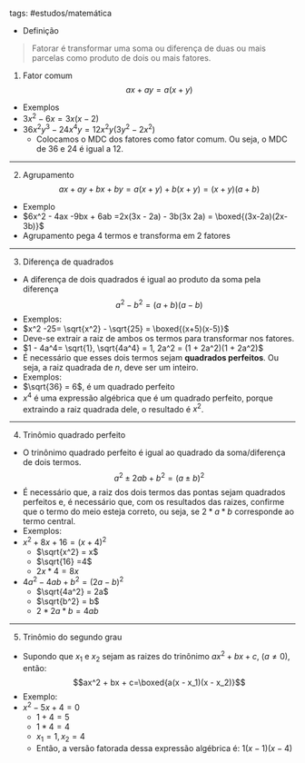 tags: #estudos/matemática 

- Definição
> Fatorar é transformar uma soma ou diferença de duas ou mais parcelas como produto de dois ou mais fatores.

1. Fator comum
$$ax+ ay = a(x + y)$$
- Exemplos
- $3x^2 - 6x = 3x(x - 2)$
- $36x^2y^3 - 24x^4y= 12x^2y(3y^2 - 2x^2)$ 
	- Colocamos o MDC dos fatores como fator comum. Ou seja, o MDC de 36 e 24 é igual a 12.
---
2. Agrupamento
$$ax + ay + bx + by = a(x+y) + b(x+y) = (x+y)(a+b)$$
- Exemplo
- $6x^2 - 4ax -9bx + 6ab =2x(3x - 2a) - 3b(3x 2a) = \boxed{(3x-2a)(2x-3b)}$ 
- Agrupamento pega 4 termos e transforma em 2 fatores
---
3. Diferença de quadrados
- A diferença de dois quadrados é igual ao produto da soma pela diferença
$$a^2 - b^2 = (a+b)(a-b)$$
 - Exemplos: 
 - $x^2 -25= \sqrt{x^2} - \sqrt{25} = \boxed{(x+5)(x-5)}$ 
 - Deve-se extrair a raiz de ambos os termos para transformar nos fatores.
 - $1 - 4a^4= \sqrt{1}, \sqrt{4a^4} = 1, 2a^2 = (1 + 2a^2)(1 + 2a^2)$ 
 - É necessário que esses dois termos sejam **quadrados perfeitos**. Ou seja, a raiz quadrada de *n*, deve ser um inteiro.
 - Exemplos:
 - $\sqrt{36} = 6$, é um quadrado perfeito
 - $x^4$ é uma expressão algébrica que é um quadrado perfeito, porque extraindo a raiz quadrada dele, o resultado é $x^2$. 
---
4. Trinômio quadrado perfeito
- O trinônimo quadrado perfeito é igual ao quadrado da soma/diferença de dois termos.
$$a^2 \pm 2ab + b^2=(a \pm b)^2$$
- É necessário que, a raiz dos dois termos das pontas sejam quadrados perfeitos e, é necessário que, com os resultados das raizes, confirme que o termo do meio esteja correto, ou seja, se $2*a*b$ corresponde ao termo central.
- Exemplos:
- $x^2 + 8x + 16 = (x+4)^2$
	- $\sqrt{x^2} = x$
	- $\sqrt{16} =4$
	- $2x *4 = 8x$
- $4a^2 - 4ab + b^2 = (2a - b)^2$
	- $\sqrt{4a^2} = 2a$
	- $\sqrt{b^2} = b$
	- $2*2a*b = 4ab$
---
5. Trinômio do segundo grau
- Supondo que $x_1$ e $x_2$ sejam as raizes do trinônimo $ax^2 + bx + c$, $(a \neq 0)$, então:
$$ax^2 + bx + c=\boxed{a(x - x_1)(x - x_2)}$$
- Exemplo:
- $x^2 - 5x + 4 = 0$
	- $1 + 4 = 5$
	- $1*4 = 4$
	- $x_1=1,x_2=4$
	- Então, a versão fatorada dessa expressão algébrica é: $1(x-1)(x-4)$
